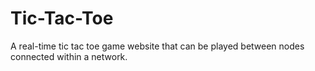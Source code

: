 # Tic-Tac-Toe
A real-time tic tac toe game website that can be played between nodes connected within a network.
